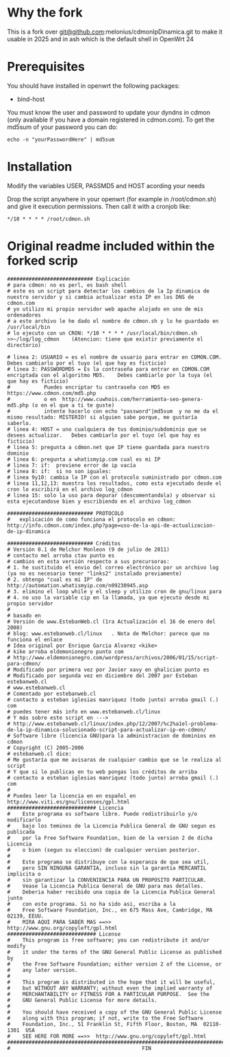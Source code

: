 Why the fork
============

This is a fork over git@github.com:melonius/cdmonIpDinamica.git to make it usable in 2025 and in ash which is the default shell in OpenWrt 24

Prerequisites
=============

You should have installed in openwrt the following packages:
* bind-host

You must know the user and password to update your dyndns in cdmon (only available if you have a domain registered in cdmon.com). To get the md5sum of your password you can do:

    echo -n "yourPasswordHere" | md5sum

Installation
============

Modify the variables USER, PASSMD5 and HOST acording your needs

Drop the script anywhere in your openwrt (for example in /root/cdmon.sh) and give it execution permissions. Then call it with a cronjob like:

    */10 * * * * /root/cdmon.sh

Original readme included within the forked scrip
===========================================

    ############################ Explicación
    # para cdmon: no es perl, es bash shell
    # este es un script para detectar los cambios de la Ip dinamica de nuestro servidor y si cambia actualizar esta IP en los DNS de cdmon.com
    # yo utilizo mi propio servidor web apache alojado en uno de mis ordenadores
    # a este archivo le he dado el nombre de cdmon.sh y lo he guardado en /usr/local/bin
    # lo ejecuto con un CRON: */10 * * * * /usr/local/bin/cdmon.sh  >>~/log/log_cdmon    (Atencion: tiene que existir previamente el directorio)
    
    # linea 2: USUARIO = es el nombre de usuario para entrar en CDMON.COM.   Debes cambiarlo por el tuyo (el que hay es ficticio)
    # linea 3: PASSWORDMD5 = Es la contraseña para entrar en CDMON.COM encriptada con el algoritmo MD5.    Debes cambiarlo por la tuya (el que hay es ficticio)
    # 			Puedes encriptar tu contraseña con MD5 en https://www.cdmon.com/md5.php
    #			o en  http://www.cuwhois.com/herramienta-seo-genera-md5.php (o en el que a ti te guste)
    #			intente hacerlo con echo "password"|md5sum  y no me da el mismo resultado: MISTERIO! si alguien sabe porque, me gustaría saberlo. 
    # linea 4: HOST = uno cualquiera de tus dominio/subdominio que se desees actualizar.   Debes cambiarlo por el tuyo (el que hay es ficticio)
    # linea 5: pregunta a cdmon.net que IP tiene guardada para nuestro dominio
    # linea 6: pregunta a whatismyip.com cual es mi IP
    # linea 7: if:  previene error de ip vacía
    # linea 8: if:  si no son iguales:
    # linea 9y10: cambia la IP con el protocolo suministrado por cdmon.com
    # linea 11,12,13: muestra los resultados, como esta ejecutado desde el cron lo escribirá en el archivo log_cdmon
    # linea 15: solo la uso para depurar (descomentandola) y observar si esta ejecutandose bien y escribiendo en el archivo log_cdmon
    
    ############################ PROTOCOLO
    #	explicación de como funciona el protocolo en cdmon:		http://info.cdmon.com/index.php?page=uso-de-la-api-de-actualizacion-de-ip-dinamica
    
    ############################ Créditos
    # Versión 0.1 de Melchor Monleon (9 de julio de 2011)
    # contacto mel arroba ctav punto es
    # cambios en esta versión respecto a sus precursoras:
    # 1. he sustituido el envio del correo electrónico por un archivo log  (ya no es necesario tener "links2" instalado previamente)
    # 2. obtengo "cual es mi IP" de http://automation.whatismyip.com/n09230945.asp
    # 3. elimino el loop while y el sleep y utilizo cron de gnu/linux para 
    # 4. no uso la variable cip en la llamada, ya que ejecuto desde mi propio servidor
    #
    # basado en
    # Versión de www.EstebanWeb.cl (1ra Actualización el 16 de enero del 2008)
    # blog: www.estebanweb.cl/linux   . Nota de Melchor: parece que no funciona el enlace
    # Idea original por Enrique Garcia Alvarez <kike>
    # kike arroba eldemonionegro punto com
    # http://www.eldemonionegro.com/wordpress/archivos/2006/01/15/script-para-cdmon/
    # Modificado por primera vez por Javier xavy en ghalician punto es
    # Modificado por segunda vez en diciembre del 2007 por Esteban estebanweb.cl
    # www.estebanweb.cl
    # Comentado por estebanweb.cl
    # contacto a esteban iglesias manriquez (todo junto) arroba gmail (.) com
    # puedes tener más info en www.estebanweb.cl/linux
    # Y más sobre este script en --->
    # http://www.estebanweb.cl/linux/index.php/12/2007/%c2%a1el-problema-de-la-ip-dinamica-solucionado-script-para-actualizar-ip-en-cdmon/
    # Software libre (licencia GNU)para la administracion de dominios en cdmon 
    # Copyright (C) 2005-2006 
    # estebanweb.cl dice: 
    # Me gustaría que me avisaras de cualquier cambio que se le realiza al script
    # Y que si lo publicas en tu web pongas los créditos de arriba
    # contacto a esteban iglesias manriquez (todo junto) arroba gmail (.) com
    #
    # Puedes leer la licencia en en español en http://www.viti.es/gnu/licenses/gpl.html
    ############################# Licencia
    #    Este programa es software libre. Puede redistribuirlo y/o modificarlo
    #    bajo los teminos de la Licencia Publica General de GNU segun es publicada
    #    por la Free Software Foundation, bien de la version 2 de dicha Licencia
    #    o bien (segun su eleccion) de cualquier version posterior.
    #
    #    Este programa se distribuye con la esperanza de que sea util, 
    #    pero SIN NINGUNA GARANTIA, incluso sin la garantia MERCANTIL implicita o
    #    sin garantizar la CONVENIENCIA PARA UN PROPOSITO PARTICULAR. 
    #    Vease la Licencia Publica General de GNU para mas detalles.
    #    Deberia haber recibido una copia de la Licencia Publica General junto
    #    con este programa. Si no ha sido asi, escriba a la 
    #    Free Software Foundation, Inc., en 675 Mass Ave, Cambridge, MA 02139, EEUU.
    #    MIRA AQUI PARA SABER MAS ==>>  http://www.gnu.org/copyleft/gpl.html
    ############################# License
    #    This program is free software; you can redistribute it and/or modify
    #    it under the terms of the GNU General Public License as published by
    #    the Free Software Foundation; either version 2 of the License, or
    #    any later version.
    #
    #    This program is distributed in the hope that it will be useful,
    #    but WITHOUT ANY WARRANTY; without even the implied warranty of
    #    MERCHANTABILITY or FITNESS FOR A PARTICULAR PURPOSE.  See the
    #    GNU General Public License for more details.
    #
    #    You should have received a copy of the GNU General Public License
    #    along with this program; if not, write to the Free Software
    #    Foundation, Inc., 51 Franklin St, Fifth Floor, Boston, MA  02110-1301  USA
    #    SEE HERE FOR MORE ==>>  http://www.gnu.org/copyleft/gpl.html
    ######################################################################################
    #											FIN
